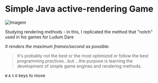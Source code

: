 # Simple Java active-rendering Game

![Imagem](https://image.ibb.co/bx7bvx/render_engine.png)


Studying rendering methods - in this, I replicated the method that "notch" used in his games for Ludum Dare

*It renders the maximum frames/second as possible.*

>It's probably not the best or the most optimized or follow the best programming practices...but ...the purpose is learning the
>development of simple game engines and rendering methods. 

`W`  `A` `S` `D` keys to move
